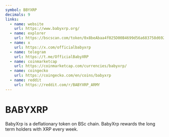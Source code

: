 ```yaml
---
symbol: BBYXRP
decimals: 9
links:
  - name: website
    url: https://www.babyxrp.org/
  - name: explorer
    url: https://bscscan.com/token/0x8beAbaa4f025D00B4699d56a683758d692d17F20
  - name: x
    url: https://x.com/officialbabyxrp
  - name: telegram
    url: https://t.me/OfficialBabyXRP
  - name: coinmarketcap
    url: https://coinmarketcap.com/currencies/babyxrp/
  - name: coingecko
    url: https://coingecko.com/en/coins/babyxrp
  - name: reddit
    url: https://reddit.com/r/BABYXRP_ARMY
---
```


# BABYXRP

BabyXrp is a deflationary token on BSc chain. BabyXrp rewards the long term holders with XRP every week.
